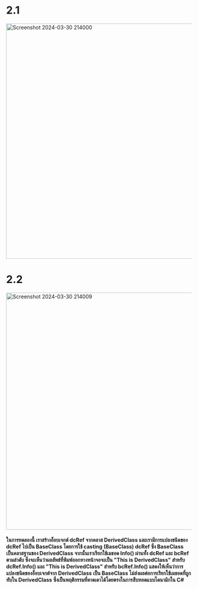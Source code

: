 # 2.1
<img width="637" alt="Screenshot 2024-03-30 214000" src="https://github.com/anndyyzzz/03376836-OOP-2566-Lab-09/assets/144866059/0824e4ea-ef77-42c6-9228-1059f7f20d20">

# 2.2
<img width="642" alt="Screenshot 2024-03-30 214009" src="https://github.com/anndyyzzz/03376836-OOP-2566-Lab-09/assets/144866059/5fdf9fa0-4ebc-42f1-b98d-b95706517d69">

#### ในการทดลองนี้ เราสร้างอ็อบเจกต์ dcRef จากคลาส DerivedClass และเรามีการแปลงชนิดของ dcRef ไปเป็น BaseClass โดยการใช้ casting (BaseClass) dcRef ซึ่ง BaseClass เป็นคลาสฐานของ DerivedClass จากนั้นเราเรียกใช้เมธอด Info() ผ่านทั้ง dcRef และ bcRef ตามลำดับ ซึ่งจะเห็นว่าผลลัพธ์ที่พิมพ์ออกทางหน้าจอจะเป็น "This is DerivedClass" สำหรับ dcRef.Info() และ "This is DerivedClass" สำหรับ bcRef.Info() แสดงให้เห็นว่าการแปลงชนิดของอ็อบเจกต์จาก DerivedClass เป็น BaseClass ไม่ส่งผลต่อการเรียกใช้เมธอดที่ถูกทับใน DerivedClass ซึ่งเป็นพฤติกรรมที่คาดเดาได้โดยตรงในการสืบทอดแบบไดนามิกใน C#
